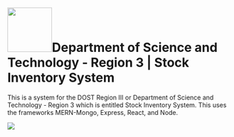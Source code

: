<img src="https://upload.wikimedia.org/wikipedia/commons/thumb/9/9a/DOST_seal.svg/1200px-DOST_seal.svg.png" width="100" height="100"/>Department of Science and Technology - Region 3 | Stock Inventory System 
======

This is a system for the DOST Region III or Department of Science and Technology - Region 3 which is entitled Stock Inventory System. This uses the frameworks MERN-Mongo, Express, React, and Node.

<img src="https://images.edrawmax.com/examples/use-case-diagram-examples/example5.png" width="auto" height="auto"/>

